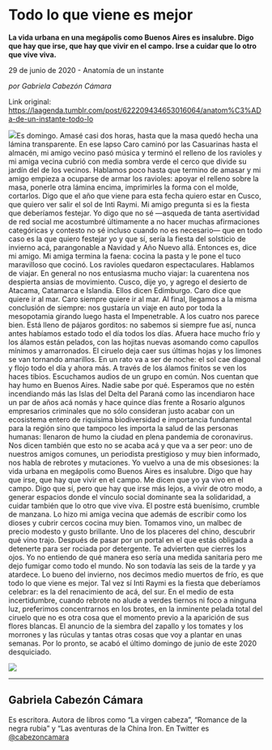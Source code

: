 # Todo lo que viene es mejor

**La vida urbana en una megápolis como Buenos Aires es insalubre. Digo que hay que irse, que hay que vivir en el campo. Irse a cuidar que lo otro que vive viva.**

29 de junio de 2020 - Anatomía de un instante

_por Gabriela Cabezón Cámara_

Link original: https://laagenda.tumblr.com/post/622209434653016064/anatom%C3%ADa-de-un-instante-todo-lo

![](https://64.media.tumblr.com/6fde8c81ebb526ccd2ab2e2a14ea61d4/3ed553fa8ace3faa-65/s500x750/18124a45932e7700958c8bc160ae6b51746b5c8c.jpg)Es domingo. Amasé casi dos horas, hasta
que la masa quedó hecha una lámina transparente. En ese lapso Caro caminó por
las Casuarinas hasta el almacén, mi amigo vecino pasó música y terminó el
relleno de los ravioles y mi amiga vecina cubrió con media sombra verde el
cerco que divide su jardín del de los vecinos. Hablamos poco hasta que termino
de amasar y mi amigo empieza a ocuparse de armar los ravioles: apoyar el
relleno sobre la masa, ponerle otra lámina encima, imprimirles la forma con el
molde, cortarlos. Digo que el año que viene para esta fecha quiero estar en
Cusco, que quiero ver salir el sol de Inti Raymi. Mi amigo pregunta si es la
fiesta que deberíamos festejar. Yo digo que no sé —asqueda de tanta asertividad
de red social me acostumbré últimamente a no hacer muchas afirmaciones
categóricas y contesto no sé incluso cuando no es necesario— que en todo caso
es la que quiero festejar yo y que sí, sería la fiesta del solsticio de
invierno acá, parangonable a Navidad y Año Nuevo allá. Entonces es, dice mi
amigo. Mi amiga termina la faena: cocina la pasta y le pone el tuco maravilloso
que cocinó. Los ravioles quedaron espectaculares. Hablamos de viajar. En
general no nos entusiasma mucho viajar: la cuarentena nos despierta ansias de
movimiento. Cusco, dije yo, y agrego el desierto de Atacama, Catamarca e
Islandia. Ellos dicen Edimburgo. Caro dice que quiere ir al mar. Caro siempre
quiere ir al mar. Al final, llegamos a la misma conclusión de siempre: nos
gustaría un viaje en auto por toda la mesopotamia girando luego hasta el
Impenetrable. A los cuatro nos parece bien. Está lleno de pájaros gorditos: no
sabemos si siempre fue así, nunca antes habíamos estado todo el día todos los
días. Afuera hace mucho frío y los álamos están pelados, con las hojitas nuevas
asomando como capullos mínimos y amarronados. El ciruelo deja caer sus últimas
hojas y los limones se van tornando amarillos. En un rato va a ser de noche: el
sol cae diagonal y flojo todo el día y ahora más. A través de los álamos
finitos se ven los haces tibios. Escuchamos audios de un grupo en común. Nos
cuentan que hay humo en Buenos Aires. Nadie sabe por qué. Esperamos que no
estén incendiando más las Islas del Delta del Paraná como las incendiaron hace
un par de años acá nomás y hace quince días frente a Rosario algunos
empresarios criminales que no sólo consideran justo acabar con un ecosistema
entero de riquísima biodiversidad e importancia fundamental para la región sino
que tampoco les importa la salud de las personas humanas: llenaron de humo la
ciudad en plena pandemia de coronavirus. Nos dicen también que esto no se acaba
acá y que va a ser peor: uno de nuestros amigos comunes, un periodista
prestigioso y muy bien informado, nos habla de rebrotes y mutaciones. Yo vuelvo
a una de mis obsesiones: la vida urbana en megápolis como Buenos Aires es
insalubre. Digo que hay que irse, que hay que vivir en el campo. Me dicen que
yo ya vivo en el campo. Digo que sí, pero que hay que irse más lejos, a vivir
de otro modo, a generar espacios donde el vínculo social dominante sea la
solidaridad, a cuidar también que lo otro que vive viva. El postre está
buenísimo, crumble de manzana. Lo hizo mi amiga vecina que además de escribir
como los dioses y cubrir cercos cocina muy bien. Tomamos vino, un malbec de precio
modesto y gusto brillante. Uno de los placeres del chino, descubrir qué vino
trajo. Después de pasar por un portal en el que estás obligada a detenerte para
ser rociada por detergente. Te advierten que cierres los ojos. Yo no entiendo
de qué manera eso sería una medida sanitaria pero me dejo fumigar como todo el
mundo. No son todavía las seis de la tarde y ya atardece. Lo bueno del
invierno, nos decimos medio muertos de frío, es que todo lo que viene es mejor.
Tal vez sí Inti Raymi es la fiesta que deberíamos celebrar: es la del
renacimiento de acá, del sur. En el medio de esta incertidumbre, cuando rebrote
no alude a verdes tiernos ni foco a ninguna luz, preferimos concentrarnos en
los brotes, en la inminente pelada total del ciruelo que no es otra cosa que el
momento previo a la aparición de sus flores blancas. El anuncio de la siembra
del zapallo y los tomates y los morrones y las rúculas y tantas otras cosas que
voy a plantar en unas semanas. Por lo pronto, se acabó el último domingo de
junio de este 2020 desquiciado.

![](https://64.media.tumblr.com/6fde8c81ebb526ccd2ab2e2a14ea61d4/3ed553fa8ace3faa-65/s500x750/18124a45932e7700958c8bc160ae6b51746b5c8c.jpg)

---

Gabriela Cabezón Cámara
-----------------------

 Es escritora. Autora de libros como “La virgen cabeza”, “Romance de la negra rubia” y “Las aventuras de la China Iron. En Twitter es [@cabezoncamara](https://twitter.com/cabezoncamara) 

